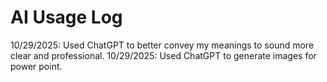 ﻿# AI Usage Log
10/29/2025: Used ChatGPT to better convey my meanings to sound more clear and professional.
10/29/2025: Used ChatGPT to generate images for power point.

